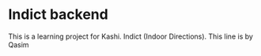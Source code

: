 # Indict backend
This is a learning project for Kashi. Indict (Indoor Directions).
This line is by Qasim